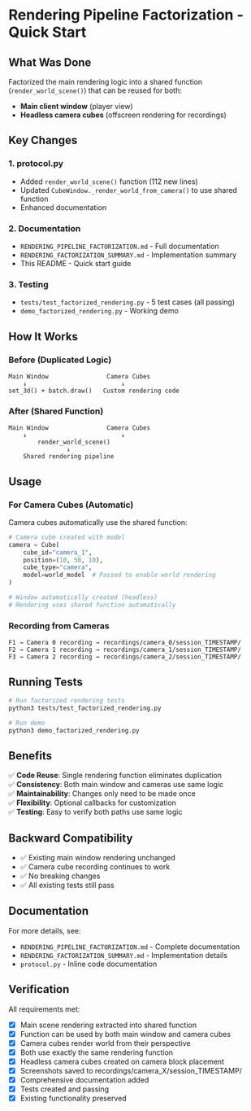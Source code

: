 # Rendering Pipeline Factorization - Quick Start

## What Was Done

Factorized the main rendering logic into a shared function (`render_world_scene()`) that can be reused for both:
- **Main client window** (player view)
- **Headless camera cubes** (offscreen rendering for recordings)

## Key Changes

### 1. protocol.py
- Added `render_world_scene()` function (112 new lines)
- Updated `CubeWindow._render_world_from_camera()` to use shared function
- Enhanced documentation

### 2. Documentation
- `RENDERING_PIPELINE_FACTORIZATION.md` - Full documentation
- `RENDERING_FACTORIZATION_SUMMARY.md` - Implementation summary
- This README - Quick start guide

### 3. Testing
- `tests/test_factorized_rendering.py` - 5 test cases (all passing)
- `demo_factorized_rendering.py` - Working demo

## How It Works

### Before (Duplicated Logic)
```
Main Window                Camera Cubes
    ↓                          ↓
set_3d() + batch.draw()   Custom rendering code
```

### After (Shared Function)
```
Main Window                Camera Cubes
    ↓                          ↓
        render_world_scene()
                ↓
    Shared rendering pipeline
```

## Usage

### For Camera Cubes (Automatic)
Camera cubes automatically use the shared function:
```python
# Camera cube created with model
camera = Cube(
    cube_id="camera_1",
    position=(10, 50, 10),
    cube_type="camera",
    model=world_model  # Passed to enable world rendering
)

# Window automatically created (headless)
# Rendering uses shared function automatically
```

### Recording from Cameras
```
F1 → Camera 0 recording → recordings/camera_0/session_TIMESTAMP/
F2 → Camera 1 recording → recordings/camera_1/session_TIMESTAMP/
F3 → Camera 2 recording → recordings/camera_2/session_TIMESTAMP/
```

## Running Tests

```bash
# Run factorized rendering tests
python3 tests/test_factorized_rendering.py

# Run demo
python3 demo_factorized_rendering.py
```

## Benefits

✅ **Code Reuse**: Single rendering function eliminates duplication  
✅ **Consistency**: Both main window and cameras use same logic  
✅ **Maintainability**: Changes only need to be made once  
✅ **Flexibility**: Optional callbacks for customization  
✅ **Testing**: Easy to verify both paths use same logic  

## Backward Compatibility

- ✅ Existing main window rendering unchanged
- ✅ Camera cube recording continues to work  
- ✅ No breaking changes
- ✅ All existing tests still pass

## Documentation

For more details, see:
- `RENDERING_PIPELINE_FACTORIZATION.md` - Complete documentation
- `RENDERING_FACTORIZATION_SUMMARY.md` - Implementation details
- `protocol.py` - Inline code documentation

## Verification

All requirements met:
- [x] Main scene rendering extracted into shared function
- [x] Function can be used by both main window and camera cubes
- [x] Camera cubes render world from their perspective
- [x] Both use exactly the same rendering function
- [x] Headless camera cubes created on camera block placement
- [x] Screenshots saved to recordings/camera_X/session_TIMESTAMP/
- [x] Comprehensive documentation added
- [x] Tests created and passing
- [x] Existing functionality preserved
